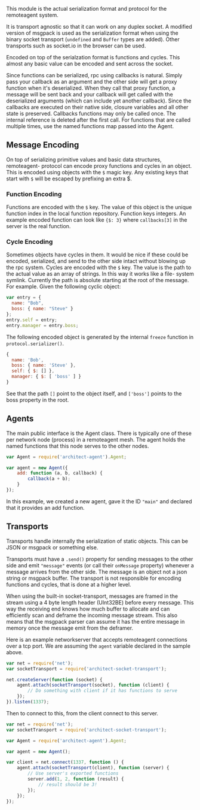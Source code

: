 This module is the actual serialization format and protocol for the remoteagent system.

It is transport agnostic so that it can work on any duplex socket.  A modified
version of msgpack is used as the serialization format when using the binary
socket transport (`undefined` and `Buffer` types are added).  Other transports
such as socket.io in the browser can be used.

Encoded on top of the serialzation format is functions and cycles.  This
almost any basic value can be encoded and sent across the socket.

Since functions can be serialized, rpc using callbacks is natural.  Simply
pass your callback as an argument and the other side will get a proxy function
when it's deserialized.  When they call that proxy function, a message will be
sent back and your callback will get called with the deserialized arguments
(which can include yet another callback).  Since the callbacks are executed on
their native side, closure variables and all other state is preserved.
Callbacks functions may only be called once.  The internal reference is
deleted after the first call.  For functions that are called multiple times,
use the named functions map passed into the Agent.


## Message Encoding

On top of serializing primitive values and basic data structures, remoteagent-
protocol can encode proxy functions and cycles in an object.  This is encoded
using objects with the `$` magic key.  Any existing keys that start with `$`
will be escaped by prefixing an extra $.

### Function Encoding

Functions are encoded with the `$` key.  The value of this object is the
unique function index in the local function repository.  Function keys
integers. An example encoded function can look like `{$: 3}` where
`callbacks[3]` in the server is the real function.

### Cycle Encoding

Sometimes objects have cycles in them.  It would be nice if these could be
encoded, serialized, and send to the other side intact without blowing up the
rpc system.  Cycles are encoded with the `$` key.  The value is the path to
the actual value as an array of strings.  In this way it works like a file-
system symlink.  Currently the path is absolute starting at the root of the
message.  For example.  Given the following cyclic object:

```js
var entry = {
  name: "Bob",
  boss: { name: "Steve" }
};
entry.self = entry;
entry.manager = entry.boss;
```

The following encoded object is generated by the internal `freeze` function in
`protocol.serializer()`.

```js
{
  name: 'Bob',
  boss: { name: 'Steve' },
  self: { $: [] },
  manager: { $: [ 'boss' ] }
}
```

See that the path `[]` point to the object itself, and `['boss']` points to
the boss property in the root.

## Agents

The main public interface is the Agent class.  There is typically one of these per network node (process) in a remoteagent mesh.  The agent holds the named functions that this node serves to the other nodes.

```js
var Agent = require('architect-agent').Agent;

var agent = new Agent({
	add: function (a, b, callback) {
		callback(a + b);
	}
});
```

In this example, we created a new agent, gave it the ID `"main"` and declared that it provides an add function.

## Transports

Transports handle internally the serialization of static objects.  This can be
JSON or msgpack or something else.

Transports must have a `.send()` property for sending messages to the other
side and emit `"message"` events (or call their `onMessage` property) whenever a message arrives from the other
side. The message is an object not a json string or msgpack buffer.  The
transport is not responsible for encoding functions and cycles, that is done
at a higher level.

When using the built-in socket-transport, messages are framed in the stream
using a 4 byte length header (UInt32BE) before every message.  This way the
receiving end knows how much buffer to allocate and can efficiently scan and
deframe the incoming message stream.  This also means that the msgpack parser
can assume it has the entire message in memory once the message emit from the
deframer.

Here is an example networkserver that accepts remoteagent connections over a
tcp port.  We are assuming the `agent` variable declared in the sample above.

```js
var net = require('net');
var socketTransport = require('architect-socket-transport');

net.createServer(function (socket) {
	agent.attach(socketTransport(socket), function (client) {
		// Do something with client if it has functions to serve
	});
}).listen(1337);
```

Then to connect to this, from the client connect to this server.

```js
var net = require('net');
var socketTransport = require('architect-socket-transport');

var Agent = require('architect-agent').Agent;

var agent = new Agent();

var client = net.connect(1337, function () {
	agent.attach(socketTransport(client), function (server) {
		// Use server's exported functions
		server.add(1, 2, function (result) {
			// result should be 3!
		});
	});
});
```
